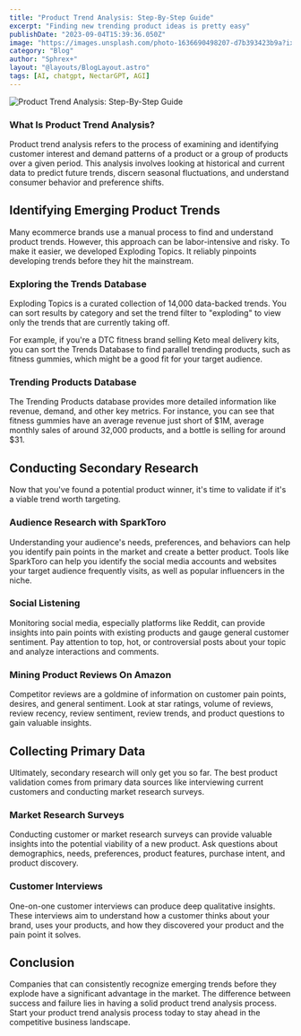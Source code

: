 ```yaml
---
title: "Product Trend Analysis: Step-By-Step Guide"
excerpt: "Finding new trending product ideas is pretty easy"
publishDate: "2023-09-04T15:39:36.050Z"
image: "https://images.unsplash.com/photo-1636690498207-d7b393423b9a?ixlib=rb-4.0.3&ixid=M3wxMjA3fDB8MHxwaG90by1wYWdlfHx8fGVufDB8fHx8fA%3D%3D&auto=format&fit=crop&w=1470&q=80"
category: "Blog"
author: "Sphrex+"
layout: "@layouts/BlogLayout.astro"
tags: [AI, chatgpt, NectarGPT, AGI]
---
```


<p><img src="https://images.unsplash.com/photo-1507183711269-1235bed98f14?ixlib=rb-4.0.3&ixid=M3wxMjA3fDB8MHxwaG90by1wYWdlfHx8fGVufDB8fHx8fA%3D%3D&auto=format&fit=crop&w=1374&q=80" alt="Product Trend Analysis: Step-By-Step Guide" /></p>

<h3 id="what-is-product-trend-analysis-">What Is Product Trend Analysis?</h3>
<p>Product trend analysis refers to the process of examining and identifying customer interest and demand patterns of a product or a group of products over a given period. This analysis involves looking at historical and current data to predict future trends, discern seasonal fluctuations, and understand consumer behavior and preference shifts.</p>
<h2 id="identifying-emerging-product-trends">Identifying Emerging Product Trends</h2>
<p>Many ecommerce brands use a manual process to find and understand product trends. However, this approach can be labor-intensive and risky. To make it easier, we developed Exploding Topics. It reliably pinpoints developing trends before they hit the mainstream.</p>
<h3 id="exploring-the-trends-database">Exploring the Trends Database</h3>
<p>Exploding Topics is a curated collection of 14,000 data-backed trends. You can sort results by category and set the trend filter to &quot;exploding&quot; to view only the trends that are currently taking off.</p>
<p>For example, if you&#39;re a DTC fitness brand selling Keto meal delivery kits, you can sort the Trends Database to find parallel trending products, such as fitness gummies, which might be a good fit for your target audience.</p>
<h3 id="trending-products-database">Trending Products Database</h3>
<p>The Trending Products database provides more detailed information like revenue, demand, and other key metrics. For instance, you can see that fitness gummies have an average revenue just short of $1M, average monthly sales of around 32,000 products, and a bottle is selling for around $31.</p>
<h2 id="conducting-secondary-research">Conducting Secondary Research</h2>
<p>Now that you&#39;ve found a potential product winner, it&#39;s time to validate if it&#39;s a viable trend worth targeting.</p>
<h3 id="audience-research-with-sparktoro">Audience Research with SparkToro</h3>
<p>Understanding your audience&#39;s needs, preferences, and behaviors can help you identify pain points in the market and create a better product. Tools like SparkToro can help you identify the social media accounts and websites your target audience frequently visits, as well as popular influencers in the niche.</p>
<h3 id="social-listening">Social Listening</h3>
<p>Monitoring social media, especially platforms like Reddit, can provide insights into pain points with existing products and gauge general customer sentiment. Pay attention to top, hot, or controversial posts about your topic and analyze interactions and comments.</p>
<h3 id="mining-product-reviews-on-amazon">Mining Product Reviews On Amazon</h3>
<p>Competitor reviews are a goldmine of information on customer pain points, desires, and general sentiment. Look at star ratings, volume of reviews, review recency, review sentiment, review trends, and product questions to gain valuable insights.</p>
<h2 id="collecting-primary-data">Collecting Primary Data</h2>
<p>Ultimately, secondary research will only get you so far. The best product validation comes from primary data sources like interviewing current customers and conducting market research surveys.</p>
<h3 id="market-research-surveys">Market Research Surveys</h3>
<p>Conducting customer or market research surveys can provide valuable insights into the potential viability of a new product. Ask questions about demographics, needs, preferences, product features, purchase intent, and product discovery.</p>
<h3 id="customer-interviews">Customer Interviews</h3>
<p>One-on-one customer interviews can produce deep qualitative insights. These interviews aim to understand how a customer thinks about your brand, uses your products, and how they discovered your product and the pain point it solves.</p>
<h2 id="conclusion">Conclusion</h2>
<p>Companies that can consistently recognize emerging trends before they explode have a significant advantage in the market. The difference between success and failure lies in having a solid product trend analysis process. Start your product trend analysis process today to stay ahead in the competitive business landscape.</p>
